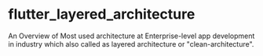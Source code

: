 # flutter_layered_architecture
An Overview of Most used architecture at Enterprise-level app development in industry which also called as layered architecture or "clean-architecture".




